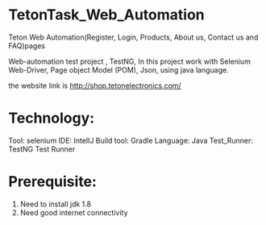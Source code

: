 # TetonTask_Web_Automation
Teton Web Automation(Register, Login, Products, About us, Contact us and FAQ)pages

Web-automation test project , TestNG, In this project work with Selenium Web-Driver, Page object Model (POM), Json, using java language.

the website link is http://shop.tetonelectronics.com/

# Technology:
Tool: selenium
IDE: IntelIJ
Build tool: Gradle
Language: Java
Test_Runner: TestNG Test Runner

# Prerequisite:
1. Need to install jdk 1.8
2. Need good internet connectivity
